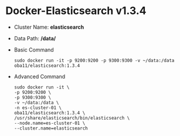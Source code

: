 # Docker-Elasticsearch v1.3.4

* Cluster Name: **elasticsearch**
* Data Path: **/data/**

* Basic Command

  ```
  sudo docker run -it -p 9200:9200 -p 9300:9300 -v ~/data:/data oba11/elasticsearch:1.3.4
  ```

* Advanced Command

  ```
  sudo docker run -it \
  -p 9200:9200 \
  -p 9300:9300 \
  -v ~/data:/data \
  -n es-cluster-01 \
  oba11/elasticsearch:1.3.4 \
  /usr/share/elasticsearch/bin/elasticsearch \
  --node.name=es-cluster-01 \
  --cluster.name=elasticsearch
  ```
